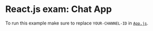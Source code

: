 # React.js exam: Chat App

To run this example make sure to replace `YOUR-CHANNEL-ID` in [`App.js`](https://github.com/ScaleDrone/react-chat-tutorial/blob/master/src/App.js).

